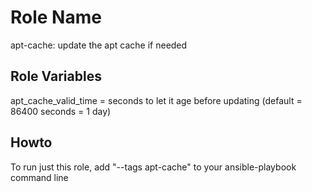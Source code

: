 Role Name
=========

apt-cache: update the apt cache if needed

Role Variables
--------------

apt_cache_valid_time = seconds to let it age before updating
                       (default = 86400 seconds = 1 day)

Howto
-----
To run just this role, add "--tags apt-cache" to your ansible-playbook command line


